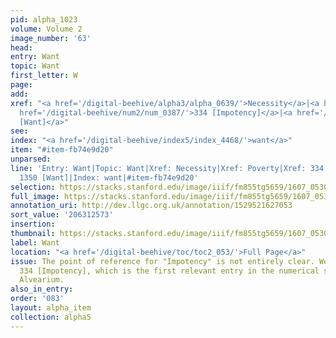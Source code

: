 ```yaml
---
pid: alpha_1023
volume: Volume 2
image_number: '63'
head:
entry: Want
topic: Want
first_letter: W
page:
add:
xref: "<a href='/digital-beehive/alpha3/alpha_0639/'>Necessity</a>|<a href='/digital-beehive/alpha4/alpha_0725/'>Poverty</a>|<a
  href='/digital-beehive/num2/num_0387/'>334 [Impotency]</a>|<a href='/digital-beehive/num6/num_1910/'>1350
  [Want]</a>"
see:
index: "<a href='/digital-beehive/index5/index_4468/'>want</a>"
item: "#item-fb74e9d20"
unparsed:
line: 'Entry: Want|Topic: Want|Xref: Necessity|Xref: Poverty|Xref: 334 [Impotency]|Xref:
  1350 [Want]|Index: want|#item-fb74e9d20'
selection: https://stacks.stanford.edu/image/iiif/fm855tg5659/1607_0530/353,2573,2982,424/full/0/default.jpg
full_image: https://stacks.stanford.edu/image/iiif/fm855tg5659/1607_0530/full/full/0/default.jpg
annotation_uri: http://dev.llgc.org.uk/annotation/1529521627053
sort_value: '206312573'
insertion:
thumbnail: https://stacks.stanford.edu/image/iiif/fm855tg5659/1607_0530/353,2573,600,180/250,/0/default.jpg
label: Want
location: "<a href='/digital-beehive/toc/toc2_053/'>Full Page</a>"
issue: The point of reference for "Impotency" is not entirely clear. We linked to
  334 [Impotency], which is the first relevant entry in the numerical section of the
  Alvearium.
also_in_entry:
order: '083'
layout: alpha_item
collection: alpha5
---
```

